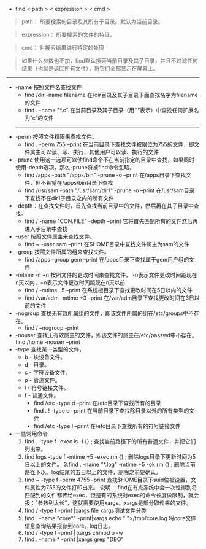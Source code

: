 + find < path > < expression > < cmd >
> path： 所要搜索的目录及其所有子目录。默认为当前目录。

> expression： 所要搜索的文件的特征。

> cmd： 对搜索结果进行特定的处理

> 如果什么参数也不加，find默认搜索当前目录及其子目录，并且不过滤任何结果（也就是返回所有文件），将它们全都显示在屏幕上。
-----------------------
+ -name 按照文件名查找文件
   + find /dir -name filename  在/dir目录及其子目录下面查找名字为filename的文件
   + find . -name "*.c" 在当前目录及其子目录（用“.”表示）中查找任何扩展名为“c”的文件
   -------
+ -perm 按照文件权限来查找文件。
   + find . -perm 755 –print 在当前目录下查找文件权限位为755的文件，即文件属主可以读、写、执行，其他用户可以读、执行的文件
+ -prune 使用这一选项可以使find命令不在当前指定的目录中查找，如果同时使用-depth选项，那么-prune将被find命令忽略。
   + find /apps -path "/apps/bin" -prune -o –print 在/apps目录下查找文件，但不希望在/apps/bin目录下查找
   + find /usr/sam -path "/usr/sam/dir1" -prune -o –print 在/usr/sam目录下查找不在dir1子目录之内的所有文件
+ -depth：在查找文件时，首先查找当前目录中的文件，然后再在其子目录中查找。
   + find / -name "CON.FILE" -depth –print 它将首先匹配所有的文件然后再进入子目录中查找
+ -user 按照文件属主来查找文件。
   + find ~ -user sam –print 在$HOME目录中查找文件属主为sam的文件
+ -group 按照文件所属的组来查找文件。
   + find /apps -group gem –print 在/apps目录下查找属于gem用户组的文件
+ -mtime -n +n 按照文件的更改时间来查找文件， -n表示文件更改时间距现在n天以内，+n表示文件更改时间距现在n天以前
   + find / -mtime -5 –print 在系统根目录下查找更改时间在5日以内的文件
   + find /var/adm -mtime +3 –print 在/var/adm目录下查找更改时间在3日以前的文件
+ -nogroup 查找无有效所属组的文件，即该文件所属的组在/etc/groups中不存在。
   + find / –nogroup -print
+ -nouser 查找无有效属主的文件，即该文件的属主在/etc/passwd中不存在。
   find /home -nouser –print
+ -type 查找某一类型的文件，
   + b - 块设备文件。
   + d - 目录。
   + c - 字符设备文件。
   + p - 管道文件。
   + l - 符号链接文件。
   + f - 普通文件。 
      + find /etc -type d –print 在/etc目录下查找所有的目录
      + find . ! -type d –print 在当前目录下查找除目录以外的所有类型的文件
      + find /etc -type l –print 在/etc目录下查找所有的符号链接文件
+ 一些常用命令
   1. find . -type f -exec ls -l {} \;
   查找当前路径下的所有普通文件，并把它们列出来。
   2. find logs -type f -mtime +5 -exec rm {} \;
   删除logs目录下更新时间为5日以上的文件。
   3.find . -name "*.log" -mtime +5 -ok rm {} \;
   删除当前路径下以。log结尾的五日以上的文件，删除之前要确认。
   4. find ~ -type f -perm 4755 -print
   查找$HOME目录下suid位被设置，文件属性为755的文件打印出来。
   说明： find在有点系统中会一次性得到将匹配到的文件都传给exec，但是有的系统对exec的命令长度做限制，就会报：”参数列太长“，这就需要使用xargs。xargs是部分取传来的文件。
   5. find / -type f -print |xargs file
   xargs测试文件分类
   6. find . -name "core*" -print|xargs echo " ">/tmp/core.log
   将core文件信息查询结果报存到core。log日志。
   7. find / -type f -print | xargs chmod o -w
   8. find . -name * -print |xargs grep "DBO"
